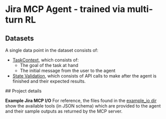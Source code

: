 # Jira MCP Agent - trained via multi-turn RL

## Datasets
A single data point in the dataset consists of:
- [TaskContext](./data/dataset_entities/task_context.py), which consists of:
    - The goal of the task at hand
    - The initial message from the user to the agent
- [State Validation](./data/dataset_entities/state_validation.py), which consists of API calls to make after the agent is finished and their expected results.

## Project details

**Example Jira MCP I/O**
For reference, the files found in the [example_io dir](./workspace/example_io_jira_mcp_server/) show the available tools (in JSON schema) which are provided to the agent and their sample outputs as returned by the MCP server.